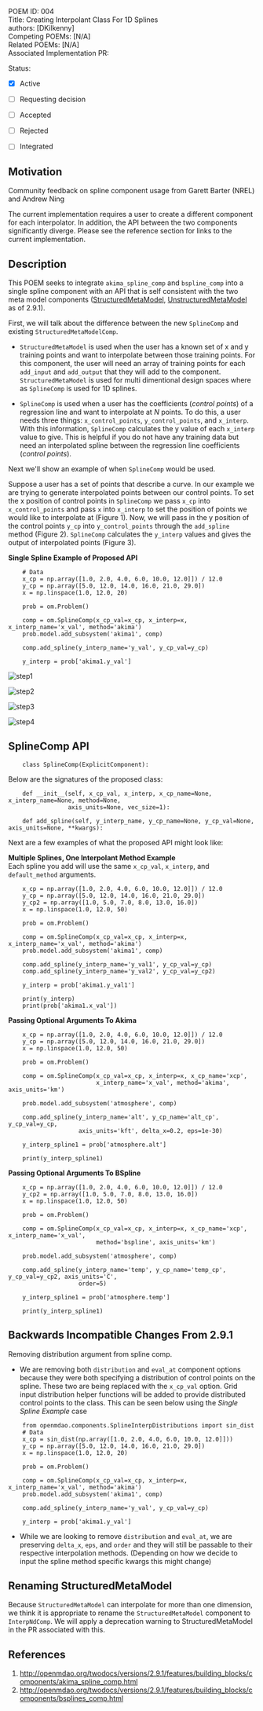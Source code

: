 POEM ID:  004  
Title:   Creating Interpolant Class For 1D Splines  
authors: [DKilkenny]  
Competing POEMs: [N/A]  
Related POEMs: [N/A]  
Associated Implementation PR:

Status:

- [x] Active
- [ ] Requesting decision
- [ ] Accepted
- [ ] Rejected
- [ ] Integrated


Motivation
----------

Community feedback on spline component usage from Garett Barter (NREL) and Andrew Ning

The current implementation requires a user to create a different component for each interpolator. In addition, the API between the two components significantly diverge. Please see the reference section for links to the current implementation.


Description
-----------

This POEM seeks to integrate `akima_spline_comp` and `bspline_comp` into a single spline component with an API that is self consistent with the two meta model components ([StructuredMetaModel](http://openmdao.org/twodocs/versions/2.9.1/features/building_blocks/components/metamodelstructured_comp.html),  [UnstructuredMetaModel](http://openmdao.org/twodocs/versions/2.9.1/features/building_blocks/components/metamodelunstructured_comp.html) as of 2.9.1).

First, we will talk about the difference between the new `SplineComp` and existing `StructuredMetaModelComp`.

* `StructuredMetaModel` is used when the user has a known set of x and y training points and want to interpolate between those training points. For this component, the user will need an array of training points for each `add_input` and `add_output` that they will add to the component. `StructuredMetaModel` is used for multi dimentional design spaces where as `SplineComp` is used for 1D splines.

* `SplineComp` is used when a user has the coefficients (*control points*) of a regression line and want to interpolate at *N* points. To do this, a user needs three things: `x_control_points`, `y_control_points`, and `x_interp`. With this information, `SplineComp` calculates the y value of each `x_interp` value to give. This is helpful if you do not have any training data but need an interpolated spline between the regression line coefficients (*control points*). 

Next we'll show an example of when `SplineComp` would be used.

Suppose a user has a set of points that describe a curve. In our example we are trying to generate interpolated points between our control points. To set the x position of control points in `SplineComp` we pass `x_cp` into `x_control_points` and pass `x` into `x_interp` to set the position of points we would like to interpolate at (Figure 1). Now, we will pass in the y position of the control points `y_cp` into `y_control_points` through the `add_spline` method (Figure 2). `SplineComp` calculates the `y_interp` values and gives the output of interpolated points (Figure 3).

**Single Spline Example of Proposed API**
```
    # Data
    x_cp = np.array([1.0, 2.0, 4.0, 6.0, 10.0, 12.0]]) / 12.0
    y_cp = np.array([5.0, 12.0, 14.0, 16.0, 21.0, 29.0])
    x = np.linspace(1.0, 12.0, 20)

    prob = om.Problem()

    comp = om.SplineComp(x_cp_val=x_cp, x_interp=x, x_interp_name='x_val', method='akima')
    prob.model.add_subsystem('akima1', comp)

    comp.add_spline(y_interp_name='y_val', y_cp_val=y_cp)

    y_interp = prob['akima1.y_val']
```


![step1](POEM_004/figure_1.png)

![step2](POEM_004/figure_2.png) 

![step3](POEM_004/figure_3.png) 

![step4](POEM_004/figure_4.png) 


SplineComp API
--------------------
```
    class SplineComp(ExplicitComponent):
```

Below are the signatures of the proposed class:

```
    def __init__(self, x_cp_val, x_interp, x_cp_name=None, x_interp_name=None, method=None,
                 axis_units=None, vec_size=1):
```

```
    def add_spline(self, y_interp_name, y_cp_name=None, y_cp_val=None, axis_units=None, **kwargs):
```

Next are a few examples of what the proposed API might look like:


**Multiple Splines, One Interpolant Method Example**  
Each spline you add will use the same `x_cp_val`, `x_interp`, and `default_method` arguments.  
```
    x_cp = np.array([1.0, 2.0, 4.0, 6.0, 10.0, 12.0]]) / 12.0
    y_cp = np.array([5.0, 12.0, 14.0, 16.0, 21.0, 29.0])
    y_cp2 = np.array([1.0, 5.0, 7.0, 8.0, 13.0, 16.0])
    x = np.linspace(1.0, 12.0, 50)

    prob = om.Problem()

    comp = om.SplineComp(x_cp_val=x_cp, x_interp=x, x_interp_name='x_val', method='akima')
    prob.model.add_subsystem('akima1', comp)

    comp.add_spline(y_interp_name='y_val1', y_cp_val=y_cp)
    comp.add_spline(y_interp_name='y_val2', y_cp_val=y_cp2)

    y_interp = prob['akima1.y_val1']

    print(y_interp)
    print(prob['akima1.x_val'])
```

**Passing Optional Arguments To Akima**
```
    x_cp = np.array([1.0, 2.0, 4.0, 6.0, 10.0, 12.0]]) / 12.0
    y_cp = np.array([5.0, 12.0, 14.0, 16.0, 21.0, 29.0])
    x = np.linspace(1.0, 12.0, 50)

    prob = om.Problem()

    comp = om.SplineComp(x_cp_val=x_cp, x_interp=x, x_cp_name='xcp', 
                         x_interp_name='x_val', method='akima', axis_units='km')

    prob.model.add_subsystem('atmosphere', comp)

    comp.add_spline(y_interp_name='alt', y_cp_name='alt_cp', y_cp_val=y_cp, 
                    axis_units='kft', delta_x=0.2, eps=1e-30)

    y_interp_spline1 = prob['atmosphere.alt']

    print(y_interp_spline1)
```

**Passing Optional Arguments To BSpline**
```
    x_cp = np.array([1.0, 2.0, 4.0, 6.0, 10.0, 12.0]]) / 12.0
    y_cp2 = np.array([1.0, 5.0, 7.0, 8.0, 13.0, 16.0])
    x = np.linspace(1.0, 12.0, 50)

    prob = om.Problem()

    comp = om.SplineComp(x_cp_val=x_cp, x_interp=x, x_cp_name='xcp', x_interp_name='x_val', 
                         method='bspline', axis_units='km')

    prob.model.add_subsystem('atmosphere', comp)

    comp.add_spline(y_interp_name='temp', y_cp_name='temp_cp', y_cp_val=y_cp2, axis_units='C', 
                    order=5)

    y_interp_spline1 = prob['atmosphere.temp']

    print(y_interp_spline1)
```

Backwards Incompatible Changes From 2.9.1
------------------------------------------

Removing distribution argument from spline comp.

* We are removing both `distribution` and `eval_at` component options because they were both specifying a distribution of control points on the spline. These two are being replaced with the `x_cp_val` option. Grid input distribution helper functions will be added to provide distributed control points to the class. This can be seen below using the *Single Spline Example* case

```
    from openmdao.components.SplineInterpDistributions import sin_dist
    # Data
    x_cp = sin_dist(np.array([1.0, 2.0, 4.0, 6.0, 10.0, 12.0]]))
    y_cp = np.array([5.0, 12.0, 14.0, 16.0, 21.0, 29.0])
    x = np.linspace(1.0, 12.0, 20)

    prob = om.Problem()

    comp = om.SplineComp(x_cp_val=x_cp, x_interp=x, x_interp_name='x_val', method='akima')
    prob.model.add_subsystem('akima1', comp)

    comp.add_spline(y_interp_name='y_val', y_cp_val=y_cp)

    y_interp = prob['akima1.y_val']
```

* While we are looking to remove `distribution` and `eval_at`, we are preserving `delta_x`, `eps`, and `order` and they will still be passable to their respective interpolation methods. (Depending on how we decide to input the spline method specific kwargs this might change)

Renaming StructuredMetaModel
-----------------------------

Because `StructuredMetaModel` can interpolate for more than one dimension, we think it is appropriate to rename the `StructuredMetaModel` component to `InterpNdComp`. We will apply a deprecation warning to StructuredMetaModel in the PR associated with this.

References
-----------
1. http://openmdao.org/twodocs/versions/2.9.1/features/building_blocks/components/akima_spline_comp.html
2. http://openmdao.org/twodocs/versions/2.9.1/features/building_blocks/components/bsplines_comp.html


